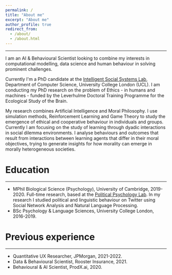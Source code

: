 ```yaml
---
permalink: /
title: "About me"
excerpt: "About me"
author_profile: true
redirect_from: 
  - /about/
  - /about.html
---
```

---
I am an AI & Behavioural Scientist looking to combine my interests in computational modelling, data science and human behaviour in solving prominent challenges. 

Currently I'm a PhD candidate at the [Intelligent Social Systems Lab](https://www.mircomusolesi.org/lab/), Department of Computer Science, University College London (UCL). I am conducting my PhD research on the problem of Ethics - in humans and machines - funded by the Leverhulme Doctoral Training Programme for the Ecological Study of the Brain. 

My research combines Artificial Intelligence and Moral Philosophy. I use simulation methods, Reinforcement Learning and Game Theory to study the emergence of ethical and cooperative behaviour in individuals and groups. Currently I am focusing on the study of learning through dyadic interactions in social dilemma environments. I analyse behaviours and outcomes that result from interactions between learning agents that differ in their moral objectives, trying to generate insights for how morality can emerge in morally heterogeneous societies. 


Education
====
---
- MPhil Biological Science (Psychology), University of Cambridge, 2019-2020. Full-time research, based at the [Political Psychology Lab](https://www.psychol.cam.ac.uk/polpsych). In my research I studied political and linguistic behaviour on Twitter using Social Network Analysis and Natural Language Processing.
- BSc Psychology & Language Sciences, University College London, 2016-2019.


Previous experience
======
---
- Quantitative UX Researcher, JPMorgan, 2021-2022.
- Data & Behavioural Scientist, Rooster Insurance, 2021.
- Behavioural & AI Scientist, ProdX.ai, 2020.

